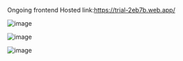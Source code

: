  Ongoing frontend Hosted link:https://trial-2eb7b.web.app/
 
![image](https://github.com/SunithaSree/log/assets/129870333/37e0b86c-9c4d-40d0-9437-b73279b54edd)

![image](https://github.com/SunithaSree/log/assets/129870333/6c1a8b12-7361-4ca5-b337-aef02e853bde)

![image](https://github.com/SunithaSree/log/assets/129870333/51c2a9ff-e76b-4f2e-b351-43b09e60c684)



